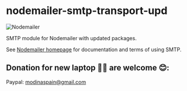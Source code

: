 # nodemailer-smtp-transport-upd

![Nodemailer](https://raw.githubusercontent.com/nodemailer/nodemailer/master/assets/nm_logo_200x136.png)

SMTP module for Nodemailer with updated packages.

See [Nodemailer homepage](https://nodemailer.com/smtp/) for documentation and terms of using SMTP.

## Donation for new laptop 👨‍💻 are welcome 😊:

Paypal: modinaspain@gmail.com
